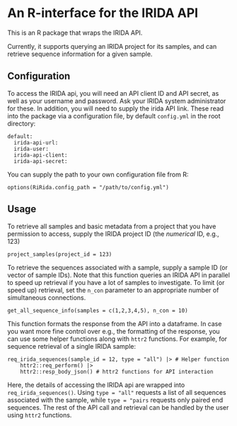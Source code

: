 # An R-interface for the IRIDA API 

This is an R package that wraps the IRIDA API. 

Currently, it supports querying an IRIDA project for its samples, and 
can retrieve sequence information for a given sample. 

## Configuration 

To access the IRIDA api, you will need an API client ID and API secret, as 
well as your username and password. Ask your IRIDA system administrator for 
these. In addition, you will need to supply the irida API link. These read into 
the package via a configuration file, by default `config.yml` in the root 
directory: 

```{yaml}
default:
  irida-api-url:
  irida-user: 
  irida-api-client: 
  irida-api-secret: 
```

You can supply the path to your own configuration file from R: 

```{r}
options(RiRida.config_path = "/path/to/config.yml")
```

## Usage 

To retrieve all samples and basic metadata from a project that you have 
permission to access, supply the IRIDA project ID (the _numerical_ ID, e.g., 123)


```{r}
project_samples(project_id = 123)
```

To retrieve the sequences associated with a sample, supply a sample ID (or 
vector of sample IDs). Note that this function queries an IRIDA API in parallel 
to speed up retrieval if you have a lot of samples to investigate. To limit (or 
speed up) retrieval, set the `n_con` parameter to an appropriate number of 
simultaneous connections. 

```{r}
get_all_sequence_info(samples = c(1,2,3,4,5), n_con = 10)
```

This function formats the response from the API into a dataframe. In case you 
want more fine control over e.g., the formatting of the response, you can 
use some helper functions along with `httr2` functions. For example, for 
sequence retrieval of a single IRIDA sample: 

```{r}
req_irida_sequences(sample_id = 12, type = "all") |> # Helper function
    httr2::req_perform() |> 
    httr2::resp_body_json() # httr2 functions for API interaction
```

Here, the details of accessing the IRIDA api are wrapped into
`req_irida_sequences()`. Using `type = "all"` requests a list of all sequences
associated with the sample, while `type = "pairs` requests only paired end
sequences. The rest of the API call and retrieval can be handled by the user
using `httr2` functions. 








